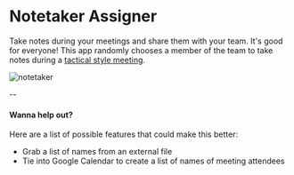 # Notetaker Assigner

Take notes during your meetings and share them with your team. It's good for
everyone! This app randomly chooses a member of the team to take notes during
a [tactical style meeting](https://medium.com/darkchart-music/a-modest-approach-to-hyper-productive-meetings-that-don-t-suck-3de359b72dad#.me7c07ceo).

![notetaker](https://media.github.braintreeps.com/user/458/files/364540d4-652c-11e6-98f6-7138226dba06)

--

#### Wanna help out?

Here are a list of possible features that could make this better:

- Grab a list of names from an external file
- Tie into Google Calendar to create a list of names of meeting attendees

